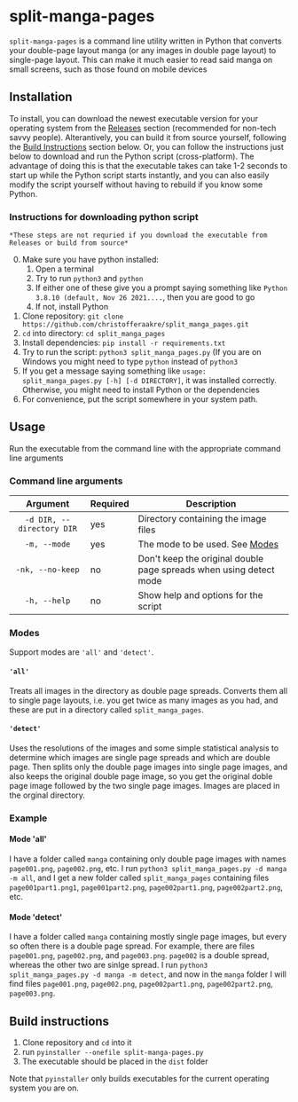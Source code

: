 # split-manga-pages
`split-manga-pages` is a command line utility written in Python that
converts your double-page layout manga (or any images in double page layout)
to single-page layout. This can make it much easier to read said manga on
small screens, such as those found on mobile devices

## Installation
To install, you can download the newest executable
version for your operating system from the [Releases](https://github.com/christofferaakre/split_manga_pages/releases) section
(recommended for non-tech savvy people). Alterantively,
you can build it from source yourself, following the
[Build Instructions](#Build-instructions) section below. Or, you can follow the instructions just
below to download and run the Python script (cross-platform). The advantage of doing this
is that the executable takes can take 1-2 seconds to start up
while the Python script starts instantly, and you can also easily modify
    the script yourself without having to rebuild if you know some
    Python.
### Instructions for downloading python script
    *These steps are not requried if you download the executable from Releases or build from source*
0. Make sure you have python installed:
    1. Open a terminal
    2. Try to run `python3` and `python`
    3. If either one of these give you a prompt saying
    something like `Python 3.8.10 (default, Nov 26 2021....`,
    then you are good to go
    4. If not, install Python
1. Clone repository: `git clone https://github.com/christofferaakre/split_manga_pages.git`
2. `cd` into directory: `cd split_manga_pages`
3. Install dependencies: `pip install -r requirements.txt`
4. Try to run the script: `python3 split_manga_pages.py` (If you are
on Windows you might need to type `python` instead of `python3`
5. If you get a message saying something like `usage: split_manga_pages.py [-h] [-d DIRECTORY]`,
it was installed correctly. Otherwise, you might need to install Python
or the dependencies
6. For convenience, put the script somewhere in your system path.

## Usage
Run the executable from the command line with the appropriate command line arguments
### Command line arguments
| Argument  |  Required | Description |
|:-:|---|---|
| `-d DIR, --directory DIR`  | yes |  Directory containing the image files |
| `-m, --mode`  | yes |  The mode to be used. See [Modes](#modes)|
| `-nk, --no-keep`  | no | Don't keep the original double page spreads when using detect mode |
| `-h, --help`  | no | Show help and options for the script |
### Modes
Support modes are `'all'` and `'detect'`.
#### `'all'`
Treats all images in the directory as double page spreads. Converts
them all to single page layouts, i.e. you get twice as many images as you had,
and these are put in a directory called `split_manga_pages`.
#### `'detect'`
Uses the resolutions of the images and some simple statistical analysis
to determine which images are single page spreads and which are double page. Then
splits only the double page images into single page images, and also keeps the
original double page image, so you get the original doble page image followed
by the two single page images. Images are placed in the orginal directory.

### Example
#### Mode 'all'
I have a folder called `manga` containing only double page images
with names `page001.png`, `page002.png`, etc.
I run `python3 split_manga_pages.py -d manga -m all`, and I get
a new folder called `split_manga_pages` containing files
`page001part1.png1`, `page001part2.png`, `page002part1.png`, `page002part2.png`, etc.

#### Mode 'detect'
I have a folder called `manga` containing mostly single page images,
but every so often there is a double page spread. For example,
there are files `page001.png`, `page002.png`, and `page003.png`.
`page002` is a double spread, whereas the other two are sinlge spread.
I run
`python3 split_manga_pages.py -d manga -m detect`, and now in the `manga` folder
I will find files
`page001.png`, `page002.png`, `page002part1.png`, `page002part2.png`, `page003.png`.

## Build instructions
1. Clone repository and `cd` into it
2. run `pyinstaller --onefile split-manga-pages.py`
3. The executable should be placed in the `dist` folder

Note that `pyinstaller` only builds executables for the current
operating system you are on.
